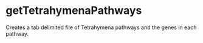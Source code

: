 getTetrahymenaPathways
======================

Creates a tab delimited file of Tetrahymena pathways and the genes in each pathway.
